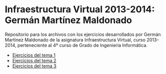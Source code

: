 Infraestructura Virtual 2013-2014: Germán Martínez Maldonado
============================================================

Repositorio para los archivos con los ejercicios desarrollados por Germán Martínez Maldonado de la asignatura Infraestructura Virtual, curso 2013-2014, perteneciente al 4º curso de Grado de Ingeniería Informática.

* [Ejercicios del tema 1](TEMA1/README.md)
* [Ejercicios del tema 2](TEMA2/README.md)
* [Ejercicios del tema 3](TEMA3/README.md)
